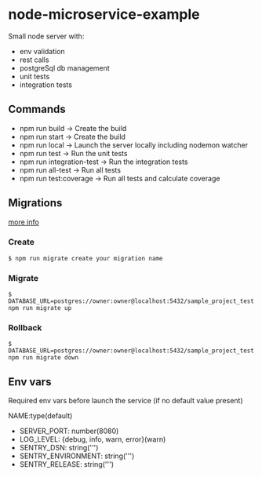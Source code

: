 # node-microservice-example
Small node server with:
- env validation
- rest calls
- postgreSql db management
- unit tests
- integration tests

## Commands

- npm run build -> Create the build
- npm run start -> Create the build
- npm run local -> Launch the server locally including nodemon watcher
- npm run test -> Run the unit tests
- npm run integration-test -> Run the integration tests
- npm run all-test -> Run all tests
- npm run test:coverage -> Run all tests and calculate coverage


## Migrations
[more info](https://salsita.github.io/node-pg-migrate/#/)

### Create
```$xslt
$ npm run migrate create your migration name
```

### Migrate
```$xslt
$ DATABASE_URL=postgres://owner:owner@localhost:5432/sample_project_test npm run migrate up
```

### Rollback
```$xslt
$ DATABASE_URL=postgres://owner:owner@localhost:5432/sample_project_test npm run migrate down
```

## Env vars

Required env vars before launch the service (if no default value present)

NAME:type(default)

-   SERVER_PORT: number(8080)
-   LOG_LEVEL: {debug, info, warn, error}(warn)
-   SENTRY_DSN: string(''')
-   SENTRY_ENVIRONMENT: string(''')
-   SENTRY_RELEASE: string(''')
